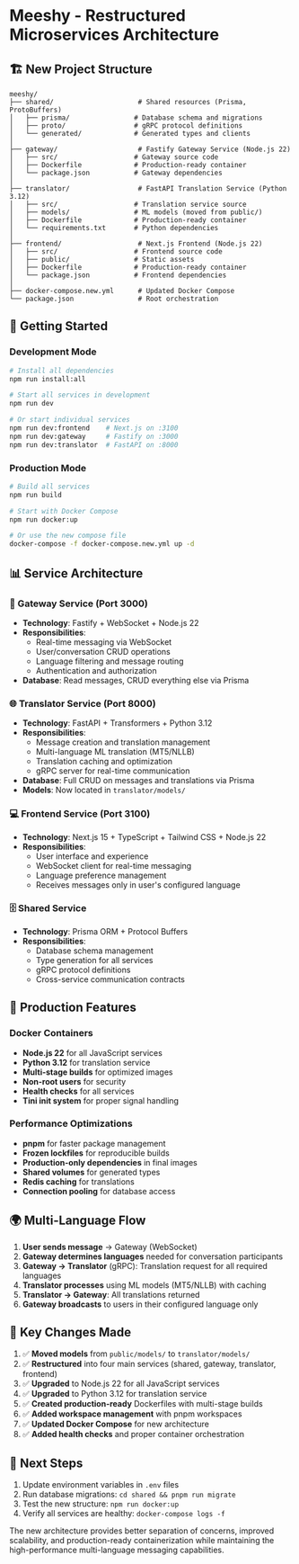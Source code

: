# Meeshy - Restructured Microservices Architecture

## 🏗️ New Project Structure

```
meeshy/
├── shared/                     # Shared resources (Prisma, ProtoBuffers)
│   ├── prisma/                # Database schema and migrations
│   ├── proto/                 # gRPC protocol definitions
│   └── generated/             # Generated types and clients
│
├── gateway/                    # Fastify Gateway Service (Node.js 22)
│   ├── src/                   # Gateway source code
│   ├── Dockerfile             # Production-ready container
│   └── package.json           # Gateway dependencies
│
├── translator/                 # FastAPI Translation Service (Python 3.12)
│   ├── src/                   # Translation service source
│   ├── models/                # ML models (moved from public/)
│   ├── Dockerfile             # Production-ready container
│   └── requirements.txt       # Python dependencies
│
├── frontend/                   # Next.js Frontend (Node.js 22)
│   ├── src/                   # Frontend source code
│   ├── public/                # Static assets
│   ├── Dockerfile             # Production-ready container
│   └── package.json           # Frontend dependencies
│
├── docker-compose.new.yml      # Updated Docker Compose
└── package.json                # Root orchestration
```

## 🚀 Getting Started

### Development Mode

```bash
# Install all dependencies
npm run install:all

# Start all services in development
npm run dev

# Or start individual services
npm run dev:frontend    # Next.js on :3100
npm run dev:gateway     # Fastify on :3000  
npm run dev:translator  # FastAPI on :8000
```

### Production Mode

```bash
# Build all services
npm run build

# Start with Docker Compose
npm run docker:up

# Or use the new compose file
docker-compose -f docker-compose.new.yml up -d
```

## 📊 Service Architecture

### 🔌 Gateway Service (Port 3000)
- **Technology**: Fastify + WebSocket + Node.js 22
- **Responsibilities**: 
  - Real-time messaging via WebSocket
  - User/conversation CRUD operations
  - Language filtering and message routing
  - Authentication and authorization
- **Database**: Read messages, CRUD everything else via Prisma

### 🌐 Translator Service (Port 8000)
- **Technology**: FastAPI + Transformers + Python 3.12
- **Responsibilities**:
  - Message creation and translation management
  - Multi-language ML translation (MT5/NLLB)
  - Translation caching and optimization
  - gRPC server for real-time communication
- **Database**: Full CRUD on messages and translations via Prisma
- **Models**: Now located in `translator/models/`

### 💻 Frontend Service (Port 3100)
- **Technology**: Next.js 15 + TypeScript + Tailwind CSS + Node.js 22
- **Responsibilities**:
  - User interface and experience
  - WebSocket client for real-time messaging
  - Language preference management
  - Receives messages only in user's configured language

### 🗄️ Shared Service
- **Technology**: Prisma ORM + Protocol Buffers
- **Responsibilities**:
  - Database schema management
  - Type generation for all services
  - gRPC protocol definitions
  - Cross-service communication contracts

## 🔧 Production Features

### Docker Containers
- **Node.js 22** for all JavaScript services
- **Python 3.12** for translation service
- **Multi-stage builds** for optimized images
- **Non-root users** for security
- **Health checks** for all services
- **Tini init system** for proper signal handling

### Performance Optimizations
- **pnpm** for faster package management
- **Frozen lockfiles** for reproducible builds
- **Production-only dependencies** in final images
- **Shared volumes** for generated types
- **Redis caching** for translations
- **Connection pooling** for database access

## 🌍 Multi-Language Flow

1. **User sends message** → Gateway (WebSocket)
2. **Gateway determines languages** needed for conversation participants  
3. **Gateway → Translator** (gRPC): Translation request for all required languages
4. **Translator processes** using ML models (MT5/NLLB) with caching
5. **Translator → Gateway**: All translations returned
6. **Gateway broadcasts** to users in their configured language only

## 📝 Key Changes Made

1. ✅ **Moved models** from `public/models/` to `translator/models/`
2. ✅ **Restructured** into four main services (shared, gateway, translator, frontend)
3. ✅ **Upgraded** to Node.js 22 for all JavaScript services
4. ✅ **Upgraded** to Python 3.12 for translation service
5. ✅ **Created production-ready** Dockerfiles with multi-stage builds
6. ✅ **Added workspace management** with pnpm workspaces
7. ✅ **Updated Docker Compose** for new architecture
8. ✅ **Added health checks** and proper container orchestration

## 🎯 Next Steps

1. Update environment variables in `.env` files
2. Run database migrations: `cd shared && pnpm run migrate`
3. Test the new structure: `npm run docker:up`
4. Verify all services are healthy: `docker-compose logs -f`

The new architecture provides better separation of concerns, improved scalability, and production-ready containerization while maintaining the high-performance multi-language messaging capabilities.
